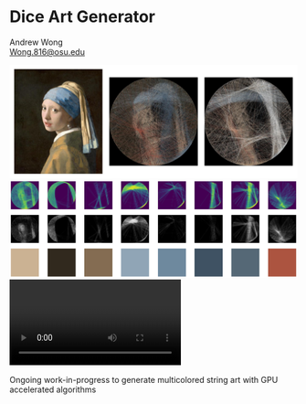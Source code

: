 # Dice Art Generator
Andrew Wong <br>
Wong.816@osu.edu


![String](results/comparison.jpg)
![Chart](results/chart.jpg)
![Video](results/demo.mp4)

Ongoing work-in-progress to generate multicolored string art with GPU accelerated algorithms